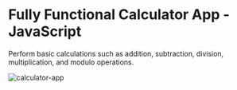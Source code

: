 # Fully Functional Calculator App - JavaScript

Perform basic calculations such as addition, subtraction, division, multiplication, and modulo operations.

![calculator-app](https://user-images.githubusercontent.com/42874648/188326510-0f5b38c9-0e5e-4761-aa2e-6b7041e5d9f3.png)
